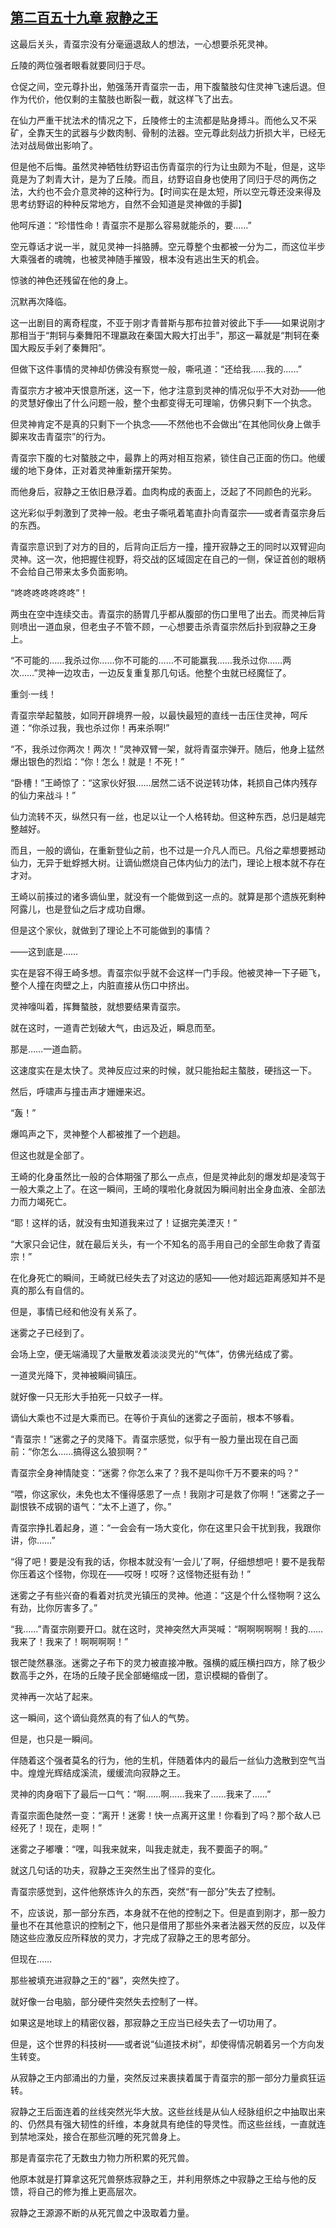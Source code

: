 ## [第二百五十九章 寂静之王](https://www.xxbiquge.com/11_11207/9233849.html)


  这最后关头，青虿宗没有分毫逼退敌人的想法，一心想要杀死灵神。

  丘陵的两位强者眼看就要同归于尽。

  仓促之间，空元尊扑出，勉强荡开青虿宗一击，用下腹螯肢勾住灵神飞速后退。但作为代价，他仅剩的主螯肢也断裂一截，就这样飞了出去。

  在仙力严重干扰法术的情况之下，丘陵修士的主流都是贴身搏斗。而他么又不采矿，全靠天生的武器与少数肉制、骨制的法器。空元尊此刻战力折损大半，已经无法对战局做出影响了。

  但是他不后悔。虽然灵神牺牲纺野诏击伤青虿宗的行为让虫颇为不耻，但是，这毕竟是为了刺青大计，是为了丘陵。而且，纺野诏自身也使用了同归于尽的两伤之法，大约也不会介意灵神的这种行为。【时间实在是太短，所以空元尊还没来得及思考纺野诏的种种反常地方，自然不会知道是灵神做的手脚】

  他呵斥道：“珍惜性命！青虿宗不是那么容易就能杀的，要……”

  空元尊话才说一半，就见灵神一抖胳膊。空元尊整个虫都被一分为二，而这位半步大乘强者的魂魄，也被灵神随手摧毁，根本没有逃出生天的机会。

  惊骇的神色还残留在他的身上。

  沉默再次降临。

  这一出剧目的离奇程度，不亚于刚才青普斯与那布拉普对彼此下手——如果说刚才那相当于“荆轲与秦舞阳不理嬴政在秦国大殿大打出手”，那这一幕就是“荆轲在秦国大殿反手剁了秦舞阳”。

  但做下这件事情的灵神却仿佛没有察觉一般，嘶吼道：“还给我……我的……”

  青虿宗方才被冲天恨意所迷，这一下，他才注意到灵神的情况似乎不大对劲——他的灵慧好像出了什么问题一般，整个虫都变得无可理喻，仿佛只剩下一个执念。

  但灵神肯定不是真的只剩下一个执念——不然他也不会做出“在其他同伙身上做手脚来攻击青虿宗”的行为。

  青虿宗下腹的七对螯肢之中，最靠上的两对相互抱紧，锁住自己正面的伤口。他缓缓的地下身体，正对着灵神重新摆开架势。

  而他身后，寂静之王依旧悬浮着。血肉构成的表面上，泛起了不同颜色的光彩。

  这光彩似乎刺激到了灵神一般。老虫子嘶吼着笔直扑向青虿宗——或者青虿宗身后的东西。

  青虿宗意识到了对方的目的，后背向正后方一撞，撞开寂静之王的同时以双臂迎向灵神。这一次，他把握住视野，将交战的区域固定在自己的一侧，保证首创的眼柄不会给自己带来太多负面影响。

  “咚咚咚咚咚咚咚”！

  两虫在空中连续交击。青虿宗的肠胃几乎都从腹部的伤口里甩了出去。而灵神后背则喷出一道血泉，但老虫子不管不顾，一心想要击杀青虿宗然后扑到寂静之王身上。

  “不可能的……我杀过你……你不可能的……不可能赢我……我杀过你……两次……”灵神一边攻击，一边反复重复那几句话。他整个虫就已经魔怔了。

  重剑·一线！

  青虿宗举起螯肢，如同开辟境界一般，以最快最短的直线一击压住灵神，呵斥道：“你杀过我，我也杀过你！再来杀啊!”

  “不，我杀过你两次！两次！”灵神双臂一架，就将青虿宗弹开。随后，他身上猛然爆出银色的烈焰：“你！怎么！就是！不死！”

  “卧槽！”王崎惊了：“这家伙好狠……居然二话不说逆转功体，耗损自己体内残存的仙力来战斗！”

  仙力流转不灭，纵然只有一丝，也足以让一个人格转劫。但这种东西，总归是越完整越好。

  而且，一般的谪仙，在重新登仙之前，也不过是一介凡人而已。凡俗之辈想要撼动仙力，无异于蚍蜉撼大树。让谪仙燃烧自己体内仙力的法门，理论上根本就不存在才对。

  王崎以前揍过的诸多谪仙里，就没有一个能做到这一点的。就算是那个遗族死剩种阿露儿，也是登仙之后才成功自爆。

  但是这个家伙，就做到了理论上不可能做到的事情？

  ——这到底是……

  实在是容不得王崎多想。青虿宗似乎就不会这样一门手段。他被灵神一下子砸飞，整个人撞在肉壁之上，内脏直接从伤口中挤出。

  灵神嚎叫着，挥舞螯肢，就想要结果青虿宗。

  就在这时，一道青芒划破大气，由远及近，瞬息而至。

  那是……一道血箭。

  这速度实在是太快了。灵神反应过来的时候，就只能抬起主螯肢，硬挡这一下。

  然后，呼啸声与撞击声才姗姗来迟。

  “轰！”

  爆鸣声之下，灵神整个人都被推了一个趔趄。

  但这也就是全部了。

  王崎的化身虽然比一般的合体期强了那么一点点，但是灵神此刻的爆发却是凌驾于一般大乘之上了。在这一瞬间，王崎的噗啦化身就因为瞬间射出全身血液、全部法力而力竭死亡。

  “耶！这样的话，就没有虫知道我来过了！证据完美湮灭！”

  “大家只会记住，就在最后关头，有一个不知名的高手用自己的全部生命救了青虿宗！”

  在化身死亡的瞬间，王崎就已经失去了对这边的感知——他对超远距离感知并不是真的那么有自信的。

  但是，事情已经和他没有关系了。

  迷雾之子已经到了。

  会场上空，便无端涌现了大量散发着淡淡灵光的“气体”，仿佛光结成了雾。

  一道灵光降下，灵神被瞬间镇压。

  就好像一只无形大手拍死一只蚊子一样。

  谪仙大乘也不过是大乘而已。在等价于真仙的迷雾之子面前，根本不够看。

  “青虿宗！”迷雾之子的灵降下。青虿宗感觉，似乎有一股力量出现在自己面前：“你怎么……搞得这么狼狈啊？”

  青虿宗全身神情陡变：“迷雾？你怎么来了？我不是叫你千万不要来的吗？”

  “喂，你这家伙，未免也太不懂得感恩了一点！我刚才可是救了你啊！”迷雾之子一副恨铁不成钢的语气：“太不上道了，你。”

  青虿宗挣扎着起身，道：“一会会有一场大变化，你在这里只会干扰到我，我跟你讲，你……”

  “得了吧！要是没有我的话，你根本就没有‘一会儿’了啊，仔细想想吧！要不是我帮你压着这个怪物，你现在——哎呀！哎呀？这怪物还挺有劲！”

  迷雾之子有些兴奋的看着对抗灵光镇压的灵神。他道：“这是个什么怪物啊？这么有劲，比你厉害多了。”

  “我……”青虿宗刚要开口。就在这时，灵神突然大声哭喊：“啊啊啊啊啊！我的……我来了！我来了！啊啊啊啊！”

  银芒陡然暴涨。迷雾之子布下的灵力被直接冲散。强横的威压横扫四方，除了极少数高手之外，在场的丘陵子民全部蜷缩成一团，意识模糊的昏倒了。

  灵神再一次站了起来。

  这一瞬间，这个谪仙竟然真的有了仙人的气势。

  但是，也只是一瞬间。

  伴随着这个强者莫名的行为，他的生机，伴随着体内的最后一丝仙力逸散到空气当中。煌煌光辉结成溪流，缓缓流向寂静之王。

  灵神的肉身咽下了最后一口气：“啊……啊……我来了……我来了……”

  青虿宗面色陡然一变：“离开！迷雾！快一点离开这里！你看到了吗？那个敌人已经死了！现在，走啊！”

  迷雾之子嘟囔：“嘿，叫我来就来，叫我走就走，我不要面子的啊。”

  就这几句话的功夫，寂静之王突然生出了怪异的变化。

  青虿宗感觉到，这件他祭炼许久的东西，突然“有一部分”失去了控制。

  不，应该说，那一部分东西，本身就不在他的控制之下。但是直到刚才，那一股力量也不在其他意识的控制之下，他只是借用了那些外来者法器天然的反应，以及伴随这些应激反应所释放的灵力，才完成了寂静之王的思考部分。

  但现在……

  那些被填充进寂静之王的“器”，突然失控了。

  就好像一台电脑，部分硬件突然失去控制了一样。

  如果这是地球上的精密仪器，那寂静之王应当已经失去了一切功用了。

  但是，这个世界的科技树——或者说“仙道技术树”，却使得情况朝着另一个方向发生转变。

  从寂静之王内部涌出的力量，突然反过来裹挟着属于青虿宗的那一部分力量疯狂运转。

  寂静之王后面连着的丝线突然光华大放。这些丝线是从仙人经脉组织之中抽取出来的、仍然具有强大韧性的纤维，本身就具有绝佳的导灵性。而这些丝线，一直就连到禁地深处，接合在那些沉睡的死咒兽身上。

  那是青虿宗花了无数虫力物力所积累的死咒兽。

  他原本就是打算拿这死咒兽祭炼寂静之王，并利用祭炼之中寂静之王给与他的反馈，将自己的修为推上更高层次。

  寂静之王源源不断的从死咒兽之中汲取着力量。
